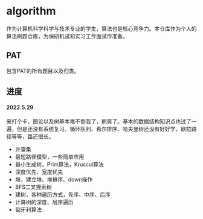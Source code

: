 <!--
 * @Author: 顾立辉 glh9803@outlook.com
 * @Date: 2022-03-19 11:39:04
 * @LastEditors: 顾立辉 glh9803@outlook.com
 * @LastEditTime: 2022-05-29 22:32:15
 * @FilePath: \undefinedc:\Users\glh98\Documents\GitHub\algorithm\README.md
 * @Description: 总结
-->
# algorithm
作为计算机科学科学与技术专业的学生，算法也是核心竞争力。本仓库作为个人的算法刷题仓库，为保研机试和实习工作面试作准备。
## PAT
包含PAT的所有题目以及归类。

## 进度
#### 2022.5.29
来打个卡，图论以及树基本难不倒我了，刷爽了。基本的数据结构知识点也过了一遍，但是还没有系统复习。循环队列、希尔排序、哈夫曼树还没有好好学，欧拉路径等等，路还很长。
- 并查集
- 最短路径模型，一些简单应用
- 最小生成树，Prim算法，Kruscul算法
- 深度优先、宽度优先
- 堆，建立堆、堆排序、down操作
- BFS二叉搜索树
- 建树，各种遍历方式，先序、中序、后序
- 计算树的深度、层序遍历
- 匈牙利算法
